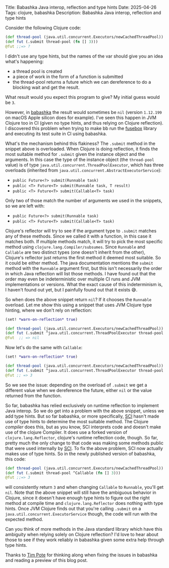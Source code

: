 Title: Babashka Java interop, reflection and type hints
Date: 2025-04-26
Tags: clojure, babashka
Description: Babashka Java interop, reflection and type hints

Consider the following Clojure code:

``` clojure
(def thread-pool (java.util.concurrent.Executors/newCachedThreadPool))
(def fut (.submit thread-pool (fn [] 3)))
@fut ;;=> ?
```

I didn't use any type hints, but the names of the var should give you an idea what's happening:

- a thread pool is created
- a piece of work in the form of a function is submitted
- the thread-pool returns a future which we can dereference to do a blocking wait and get the result.

What result would you expect this program to give? My initial guess would be `3`.

However, in [babashka](https://github.com/babashka/babashka) the result would
sometimes be `nil` (version `1.12.199` on macOS Apple silicon does for
example). I've seen this happen in JVM Clojure too in CI (given no type hints,
and thus relying on Clojure reflection). I discovered this problem when trying
to make bb run the [fusebox](https://github.com/potetm/fusebox) library and
executing its test suite in CI using babashka.

What's the mechanism behind this flakiness? The `.submit` method in the snippet
above is overloaded. When Clojure is doing reflection, it finds the most
suitable method for `.submit` given the instance object and the arguments. In
this case the type of the instance object (the `thread-pool` value) is of type
`java.util.concurrent.ThreadPoolExecutor`, which has three overloads (inherited
from `java.util.concurrent.AbstractExecutorService`):

- `public Future<?> submit(Runnable task)`
- `public <T> Future<T> submit(Runnable task, T result)`
- `public <T> Future<T> submit(Callable<T> task)`

Only two of those match the number of arguments we used in the snippets, so we are left with:

- `public Future<?> submit(Runnable task)`
- `public <T> Future<T> submit(Callable<T> task)`

Clojure's reflector will try to see if the argument type to `.submit` matches
any of these methods. Since we called it with a function, in this case it
matches both. If multiple methods match, it will try to pick the most specific
method using `clojure.lang.Compiler/subsumes`. Since `Runnable` and `Callable`
are two distinct types (one doesn't inherit from the other), Clojure's reflector
just returns the first method it deemed most suitable. So it could be either
method. The java documentation mentions the `submit` method with the `Runnable`
argument first, but this isn't necessarily the order in which Java reflection
will list those methods. I have found out that the order may even be
indeterministic over multiple CI runs and JVM implementations or versions. What
the exact cause of this indeterminism is, I haven't found out yet, but I
painfully found out that it exists 😅.

So when does the above snippet return `nil`? If it chooses the `Runnable`
overload. Let me show this using a snippet that uses JVM Clojure type hinting,
where we don't rely on reflection:

``` clojure
(set! *warn-on-reflection* true)

(def thread-pool (java.util.concurrent.Executors/newCachedThreadPool))
(def fut (.submit ^java.util.concurrent.ThreadPoolExecutor thread-pool ^Runnable (fn [] 3)))
@fut  ;; => nil
```

Now let's do the same with `Callable`:

``` clojure
(set! *warn-on-reflection* true)

(def thread-pool (java.util.concurrent.Executors/newCachedThreadPool))
(def fut (.submit ^java.util.concurrent.ThreadPoolExecutor thread-pool ^Callable (fn [] 3)))
@fut ;; => 3
```

So we see the issue: depending on the overload of `.submit` we get a different
value when we dereference the future, either `nil` or the value returned from
the function.

So far, babashka has relied exclusively on runtime reflection to implement Java
interop. So we do get into a problem with the above snippet, unless we add type
hints. But so far babashka, or more specifically,
[SCI](https://github.com/babashka/sci) hasn't made use of type hints to
determine the most suitable method. The Clojure _compiler_ does this, but as you
know, SCI interprets code and doesn't make use of the clojure Compiler. It does
use a forked version of `clojure.lang.Reflector`, clojure's runtime reflection
code, though. So far, pretty much the only change to that code was making some
methods public that were used internally by
[SCI](https://github.com/babashka/sci). To fix the above problem, SCI now
actually makes use of type hints. So in the newly published version of babashka,
this code:

``` clojure
(def thread-pool (java.util.concurrent.Executors/newCachedThreadPool))
(def fut (.submit thread-pool ^Callable (fn [] 3)))
@fut ;;=> 3
```

will consistently return `3` and when changing `Callable` to `Runnable`, you'll
get `nil`. Note that the above snippet will still have the ambiguous behavior in
Clojure, since it doesn't have enough type hints to figure out the right method
at compile time and `clojure.lang.Reflector` does nothing with type hints. Once
JVM Clojure finds out that you're calling `.submit` on a
`java.util.concurrent.ExecutorService` though, the code will run with the
expected method.

Can you think of more methods in the Java standard library which have this
ambiguity when relying solely on Clojure reflection? I'd love to hear about
those to see if they work reliably in babashka given some extra help through
type hints.

Thanks to [Tim Pote](https://github.com/potetm) for thinking along when fixing
the issues in babashka and reading a preview of this blog post.

